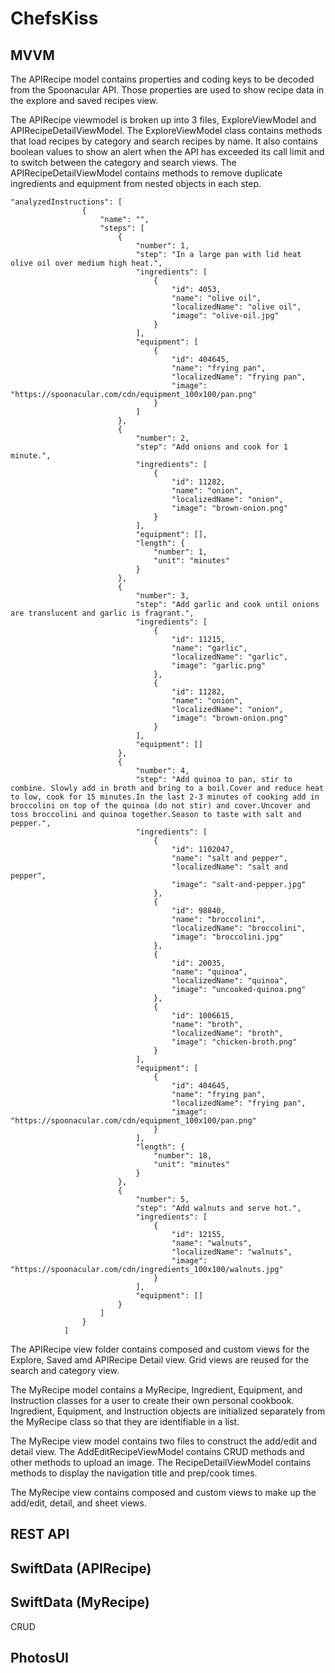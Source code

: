 # ChefsKiss

## MVVM
The APIRecipe model contains properties and coding keys to be decoded from the Spoonacular API. Those properties are used to show recipe data in the explore and saved recipes view.

The APIRecipe viewmodel is broken up into 3 files, ExploreViewModel and APIRecipeDetailViewModel. The ExploreViewModel class contains methods that load recipes by category and search recipes by name. It also contains boolean values to show an alert when the API has exceeded its call limit and to switch between the category and search views. The APIRecipeDetailViewModel contains methods to remove duplicate ingredients and equipment from nested objects in each step. 

```
"analyzedInstructions": [
                {
                    "name": "",
                    "steps": [
                        {
                            "number": 1,
                            "step": "In a large pan with lid heat olive oil over medium high heat.",
                            "ingredients": [
                                {
                                    "id": 4053,
                                    "name": "olive oil",
                                    "localizedName": "olive oil",
                                    "image": "olive-oil.jpg"
                                }
                            ],
                            "equipment": [
                                {
                                    "id": 404645,
                                    "name": "frying pan",
                                    "localizedName": "frying pan",
                                    "image": "https://spoonacular.com/cdn/equipment_100x100/pan.png"
                                }
                            ]
                        },
                        {
                            "number": 2,
                            "step": "Add onions and cook for 1 minute.",
                            "ingredients": [
                                {
                                    "id": 11282,
                                    "name": "onion",
                                    "localizedName": "onion",
                                    "image": "brown-onion.png"
                                }
                            ],
                            "equipment": [],
                            "length": {
                                "number": 1,
                                "unit": "minutes"
                            }
                        },
                        {
                            "number": 3,
                            "step": "Add garlic and cook until onions are translucent and garlic is fragrant.",
                            "ingredients": [
                                {
                                    "id": 11215,
                                    "name": "garlic",
                                    "localizedName": "garlic",
                                    "image": "garlic.png"
                                },
                                {
                                    "id": 11282,
                                    "name": "onion",
                                    "localizedName": "onion",
                                    "image": "brown-onion.png"
                                }
                            ],
                            "equipment": []
                        },
                        {
                            "number": 4,
                            "step": "Add quinoa to pan, stir to combine. Slowly add in broth and bring to a boil.Cover and reduce heat to low, cook for 15 minutes.In the last 2-3 minutes of cooking add in broccolini on top of the quinoa (do not stir) and cover.Uncover and toss broccolini and quinoa together.Season to taste with salt and pepper.",
                            "ingredients": [
                                {
                                    "id": 1102047,
                                    "name": "salt and pepper",
                                    "localizedName": "salt and pepper",
                                    "image": "salt-and-pepper.jpg"
                                },
                                {
                                    "id": 98840,
                                    "name": "broccolini",
                                    "localizedName": "broccolini",
                                    "image": "broccolini.jpg"
                                },
                                {
                                    "id": 20035,
                                    "name": "quinoa",
                                    "localizedName": "quinoa",
                                    "image": "uncooked-quinoa.png"
                                },
                                {
                                    "id": 1006615,
                                    "name": "broth",
                                    "localizedName": "broth",
                                    "image": "chicken-broth.png"
                                }
                            ],
                            "equipment": [
                                {
                                    "id": 404645,
                                    "name": "frying pan",
                                    "localizedName": "frying pan",
                                    "image": "https://spoonacular.com/cdn/equipment_100x100/pan.png"
                                }
                            ],
                            "length": {
                                "number": 18,
                                "unit": "minutes"
                            }
                        },
                        {
                            "number": 5,
                            "step": "Add walnuts and serve hot.",
                            "ingredients": [
                                {
                                    "id": 12155,
                                    "name": "walnuts",
                                    "localizedName": "walnuts",
                                    "image": "https://spoonacular.com/cdn/ingredients_100x100/walnuts.jpg"
                                }
                            ],
                            "equipment": []
                        }
                    ]
                }
            ]
```

The APIRecipe view folder contains composed and custom views for the Explore, Saved amd APIRecipe Detail view. Grid views are reused for the search and category view.

The MyRecipe model contains a MyRecipe, Ingredient, Equipment, and Instruction classes for a user to create their own personal cookbook. Ingredient, Equipment, and Instruction objects are initialized separately from the MyRecipe class so that they are identifiable in a list.

The MyRecipe view model contains two files to construct the add/edit and detail view. The AddEditRecipeViewModel contains CRUD methods and other methods to upload an image. The RecipeDetailViewModel contains methods to display the navigation title and prep/cook times.  

The MyRecipe view contains composed and custom views to make up the add/edit, detail, and sheet views. 

## REST API

## SwiftData (APIRecipe)

## SwiftData (MyRecipe)
CRUD

## PhotosUI

